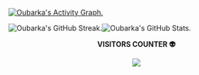<!-- Contribution Graph -->
[![Oubarka's Activity Graph.](https://github-readme-activity-graph.vercel.app/graph?username=droubarka&theme=react-dark)](https://github.com/droubarka/droubarka)

<!-- (https://github.com/droubarka/droubarka) -->
<a href="https://github.com/droubarka/droubarka" style="text-decoration: none;">
<div align="center" style="display: flex;">
	<img alt="Oubarka's GitHub Streak." src="https://streak-stats.demolab.com?user=droubarka&theme=react&card_width=400"/>
	<img alt="Oubarka's GitHub Stats." src="https://github-readme-stats.vercel.app/api?username=droubarka&show_icons=true&theme=react&rank_icon=github&card_width=441"/>
</div>
</a>

<!-- Visits -->
<div align="center">
	<p align="center"><b> VISITORS COUNTER 👽 </b></p>
	<p align="center">
		<img align="center" src="https://profile-counter.glitch.me/{droubarka}/count.svg"/>
	</p>
</div>
